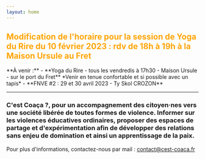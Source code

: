 ```yaml
---
layout: home
---
```

<h2><font color=orange>Modification de l'horaire pour la session de Yoga du Rire du 10 février 2023 : rdv de 18h à 19h à la Maison Ursule au Fret</font></h2>
**À venir :**
- **Yoga du Rire - tous les vendredis à 17h30 - Maison Ursule - sur le port du Fret**  
*Venir en tenue confortable  et si possible avec un tapis*
- **FNVE #2 : 29 et 30 avril 2023 - Ty Skol CROZON**

*******

### **C'est Coaça ?**, pour un accompagnement des citoyen·nes vers une société libérée de toutes formes de violence. Informer sur les violences éducatives ordinaires, proposer des espaces de partage et d'expérimentation afin de développer des relations sans enjeu de domination et ainsi un apprentissage de la paix.

Pour plus d'informations, contactez-nous par mail : <a href="mailto:contact@cest-coaca.fr">contact@cest-coaca.fr</a>

<!--
<center><img class="fit-picture" src="./assets/img/affiche-yoga-du-rire.jpg"
     alt="Affiche Yoga du Rire"></center>
-->